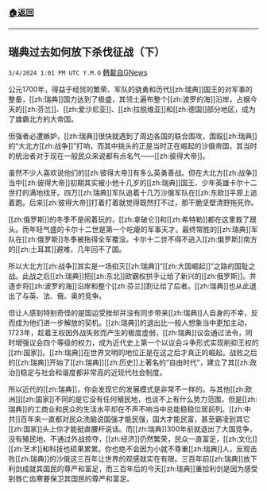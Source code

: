 ###  [:house:返回](README.md)
---


## 瑞典过去如何放下杀伐征战（下）
`3/4/2024 1:01 PM UTC Y.M.O` [轉載自GNews](https://gnews.org/articles/2363671)

公元1700年，得益于经贸的繁荣、军队的骁勇和历代[[zh:瑞典]]国王的对军事的整备，[[zh:瑞典]]国力达到了极盛，其领土遍布整个[[zh:波罗的海]]沿岸，占据今天的[[zh:芬兰]]、[[zh:爱沙尼亚]]、[[zh:拉脱维亚]]和[[zh:德国]]部分地区，成为了雄霸北方的大帝国。

但强者必遭嫉妒，[[zh:瑞典]]很快就遇到了周边各国的联合围攻，围殴[[zh:瑞典]]的“大北方[[zh:战争]]”打响，而其中挑头的正是当时正在崛起的沙俄帝国，其当时的统治者对于现在一般民众来说都有点名气——[[zh:彼得大帝]]。

虽然不少人喜欢说他们的[[zh:彼得大帝]]有多么英勇善战。但在大北方[[zh:战争]]当中[[zh:彼得大帝]]初期其实被小他十几岁的[[zh:瑞典]]国王、少年英雄卡尔十二世打的满地找牙。四万[[zh:瑞典]]军队追着十几万沙俄军队在[[zh:东欧]]平原上追着跑。后来[[zh:彼得大帝]]打着打着就觉得既然打不过，那干脆坚壁清野拖死你。

[[zh:俄罗斯]]的冬季不是闹着玩的，[[zh:拿破仑]]和[[zh:希特勒]]都在这里栽了跟头。而年轻气盛的卡尔十二世是第一个吃瘪的军事天才。最终常胜的[[zh:瑞典]]军队在[[zh:俄罗斯]]冬季被拖得全军覆没。卡尔十二世不得不逃入[[zh:俄罗斯]]南方的[[zh:土耳其]]避难，几年回不了国。

所以大北方[[zh:战争]]其实是一场掐灭[[zh:瑞典]]“[[zh:大国崛起]]”之路的国耻之战。此战之后[[zh:瑞典]]把[[zh:东北]]欧霸权拱手让给了新兴的[[zh:俄罗斯]]。并逐步将[[zh:波罗的海]]沿岸和整个[[zh:芬兰]]割让给了后者。[[zh:瑞典]]也从此退出了与英、法、俄、奥的竞争。

但让人感到特别奇怪的是国运受挫却并没有同步带来[[zh:瑞典]]人自身的不幸，反而成为他们进一步解放的契机。[[zh:瑞典]]的退出比一般人想象当中更加主动，1723年，趁着王权因外战失败而产生的极度虚弱，[[zh:瑞典]]议会通过法令，同时增强议会四个等级的权力，成为近代史上第一个以议会斗争形式实现削抑王权的[[zh:国家]]。[[zh:瑞典]]在世界文明的地位正是在这之后才真正的崛起。战败之后的[[zh:瑞典]]开始了[[zh:瑞典]][[zh:历史]]上著名的“自由时代”，建立了其[[zh:政治]]稳定与社会和谐度都非常高的近现代社会制度。

所以近代的[[zh:瑞典]]，你会发现它的发展模式是非常不一样的。与其他[[zh:欧洲]][[zh:国家]]不同的是它没有任何殖民地，也谈不上有什么势力范围，但是[[zh:瑞典]]的工商业和民众的生活水平却在不声不响当中总能稳稳位居前列。[[zh:中共]]百年来一直都对民众洗脑说国强才能民强，国大才能民富，甚至霸凌到其它[[zh:国家]]头上你才能挺直腰杆说话。而[[zh:瑞典]]300年前就退出了大国竞争，没有殖民地、不通过外战掠夺，[[zh:经济]]仍然繁荣，民众一直富足，[[zh:文化]][[zh:艺术]]和科技也硕果累累。你也绝不会因为小就不尊重[[zh:瑞典]]人，反观击败[[zh:瑞典]]的沙俄这三百年让世界的观感就实在有限。三百年前[[zh:瑞典]]放下利剑成就其国民的尊严和富足，而三百年后的今天[[zh:瑞典]]重拾利剑是因为感受到唇亡齿寒要保卫其国民的尊严和富足。
